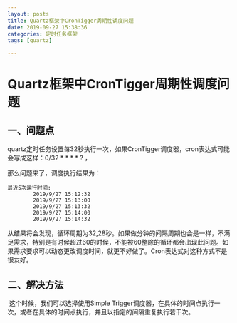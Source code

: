 ```yaml
---
layout: posts
title: Quartz框架中CronTigger周期性调度问题
date: 2019-09-27 15:38:36
categories: 定时任务框架
tags: [quartz]

---
```


# Quartz框架中CronTigger周期性调度问题

## 一、问题点

​	quartz定时任务设置每32秒执行一次，如果CronTigger调度器，cron表达式可能会写成这样：0/32 * * * * ? ，

那么问题来了，调度执行结果为：

```
最近5次运行时间:
        2019/9/27 15:12:32
        2019/9/27 15:13:00
        2019/9/27 15:13:32
        2019/9/27 15:14:00
        2019/9/27 15:14:32
```

从结果将会发现，循环周期为32,28秒。如果做分钟的间隔周期也会是一样，不满足需求，特别是有时候超过60的时候，不能被60整除的循环都会出现此问题。如果需求要求可以动态更改调度时间，就更不好做了。Cron表达式对这种方式不是很友好。

## 二、解决方法

​	这个时候，我们可以选择使用Simple Trigger调度器，在具体的时间点执行一次，或者在具体的时间点执行，并且以指定的间隔重复执行若干次。